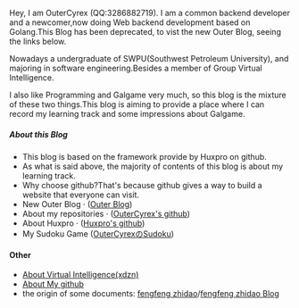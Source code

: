 Hey, I am OuterCyrex (QQ:3286882719). I am a common backend developer and a newcomer,now doing Web backend development based on Golang.This Blog has been deprecated, to vist the new Outer Blog, seeing the links below.

Nowadays a undergraduate of SWPU(Southwest Petroleum University), and majoring in software engineering.Besides a member of Group Virtual Intelligence.

I also like Programming and Galgame very much, so this blog is the mixture of these two things.This blog is aiming to provide a place where I can record my learning track and some impressions about Galgame.

##### About this Blog

- This blog is based on the framework provide by Huxpro on github.
- As what is said above, the majority of contents of this blog is about my learning track.
- Why choose github?That's because github gives a way to build a website that everyone can visit.
- New Outer Blog · ([Outer Blog](http://outercyrex.top:8080))
- About my repositories · ([OuterCyrex's github](https://github.com/OuterCyrex/OuterCyrex.github.io))
- About Huxpro · ([Huxpro's github](https://github.com/Huxpro/huxpro.github.io))
- My Sudoku Game ([OuterCyrexのSudoku](https://outercyrex.github.io/sudoku/))

#### Other
- [About Virtual Intelligence(xdzn)][1]
- [About My github][2]
- the origin of some documents: [fengfeng zhidao][3]/[fengfeng zhidao Blog][4]

[1]: http://xdzn.club
[2]: https://github.com/OuterCyrex
[3]: https://docs.fengfengzhidao.com/#/?id=fengfeng-docs-%e6%9e%ab%e6%9e%ab%e7%9f%a5%e9%81%93%e5%ae%98%e6%96%b9%e6%96%87%e6%a1%a3
[4]: https://www.fengfengzhidao.com/special/2/52
